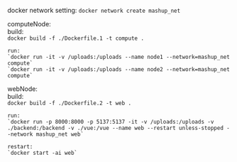 docker network setting:
	`docker network create mashup_net`

computeNode:  
    build:  
    `docker build -f ./Dockerfile.1 -t compute .`  

    run:  
    `docker run -it -v /uploads:/uploads --name node1 --network=mashup_net compute`
	`docker run -it -v /uploads:/uploads --name node2 --network=mashup_net compute`


webNode:  
    build:  
    `docker build -f ./Dockerfile.2 -t web .`  

    run:  
    `docker run -p 8000:8000 -p 5137:5137 -it -v /uploads:/uploads -v ./backend:/backend -v ./vue:/vue --name web --restart unless-stopped --network mashup_net web`  

    restart:  
    `docker start -ai web`  
